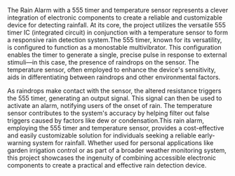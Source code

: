 The Rain Alarm with a 555 timer and temperature sensor represents a clever integration of electronic components to create a reliable and customizable device for detecting rainfall. At its core, the project utilizes the versatile 555 timer IC (integrated circuit) in conjunction with a temperature sensor to form a responsive rain detection system.The 555 timer, known for its versatility, is configured to function as a monostable multivibrator. This configuration enables the timer to generate a single, precise pulse in response to external stimuli—in this case, the presence of raindrops on the sensor. The temperature sensor, often employed to enhance the device's sensitivity, aids in differentiating between raindrops and other environmental factors.

As raindrops make contact with the sensor, the altered resistance triggers the 555 timer, generating an output signal. This signal can then be used to activate an alarm, notifying users of the onset of rain. The temperature sensor contributes to the system's accuracy by helping filter out false triggers caused by factors like dew or condensation.This rain alarm, employing the 555 timer and temperature sensor, provides a cost-effective and easily customizable solution for individuals seeking a reliable early-warning system for rainfall. Whether used for personal applications like garden irrigation control or as part of a broader weather monitoring system, this project showcases the ingenuity of combining accessible electronic components to create a practical and effective rain detection device.

